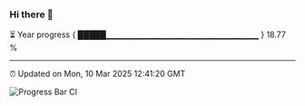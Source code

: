 ### Hi there 👋

⏳ Year progress { █████▁▁▁▁▁▁▁▁▁▁▁▁▁▁▁▁▁▁▁▁▁▁▁▁▁ } 18.77 %

---

⏰ Updated on Mon, 10 Mar 2025 12:41:20 GMT

![Progress Bar CI](https://github.com/liununu/liununu/workflows/Progress%20Bar%20CI/badge.svg)
